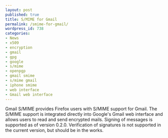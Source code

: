 ```yaml
---
layout: post
published: true
title: S/MIME for Gmail
permalink: /smime-for-gmail/
wordpress_id: 738
categories:
- News
- x509
- encryption
- gmail
- gpg
- google
- s/mime
- openpgp
- gmail smime
- s/mime gmail
- iphone smime
- web interface
- Gmail web interface
---
```



Gmail S/MIME provides  Firefox users with  S/MIME support for Gmail. The S/MIME support is integrated directly into Google's Gmail web interface and allows users to read and send encrypted mails. Signing of messages is supported as of version 0.2.0. Verification of signatures is not supported in the current version, but should be in the works. 
